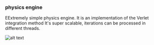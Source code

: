 ### physics engine
EExtremely simple physics engine.
It is an implementation of the Verlet integration method
It's super scalable, iterations can be processed in different threads.

![alt text](https://github.com/vitaliylevitskiand/physics-engine/blob/master/example.gif?raw=true)